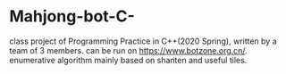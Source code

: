 # Mahjong-bot-C-
class project of Programming Practice in C++(2020 Spring), written by a team of 3 members.
can be run on https://www.botzone.org.cn/.
enumerative algorithm mainly based on shanten and useful tiles.
